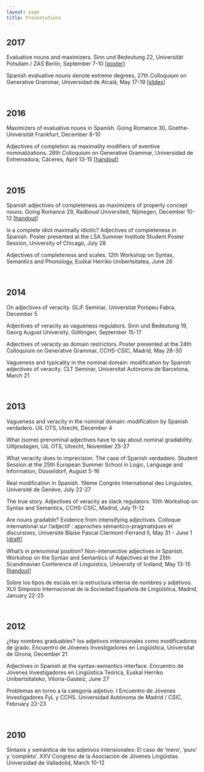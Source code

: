 ```yaml
---
layout: page
title: Presentations
---
```


## 2017

Evaluative nouns and maximizers. Sinn und Bedeutung 22, Universität Potsdam / ZAS Berlin, September 7-10 [[poster](work/masia_sub22poster.pdf)]

Spanish evaluative nouns denote extreme degrees, 27th Colloquium on Generative Grammar, Universidad de Alcalá, May 17-19 [[slides](work/masia_cgg27_slides.pdf)]

<br/>

## 2016

Maximizers of evaluative nouns in Spanish. Going Romance 30, Goethe-Universität Frankfurt, December 8-10

Adjectives of completion as maximality modifiers of eventive nominalizations. 26th Colloquium on Generative Grammar, Universidad de Extremadura, Cáceres, April 13-15 [[handout](work/masia_cgg26_ho.pdf)]

<br/>

## 2015

Spanish adjectives of completeness as maximizers of property concept nouns. Going Romance 29, Radboud Universiteit, Nijmegen, December 10-12 [[handout](work/masia_gr29_ho.pdf)]

Is a complete idiot maximally idiotic? Adjectives of completeness in Spanish. Poster presented at the LSA Summer Institute Student Poster Session, University of Chicago, July 28

Adjectives of completeness and scales. 12th Workshop on Syntax, Semantics and Phonology, Euskal Herriko Unibertsitatea, June 26

<br/>

## 2014

On adjectives of veracity. GLiF Seminar, Universitat Pompeu Fabra, December 5

Adjectives of veracity as vagueness regulators. Sinn und Bedeutung 19, Georg August University, Göttingen, September 15-17

Adjectives of veracity as domain restrictors. Poster presented at the 24th Colloquium on Generative Grammar, CCHS-CSIC, Madrid, May 28-30

Vagueness and typicality in the nominal domain: modification by Spanish adjectives of veracity. CLT Seminar, Universitat Autònoma de Barcelona, March 21

<br/>

## 2013

Vagueness and veracity in the nominal domain: modification by Spanish verdadero. UiL OTS, Utrecht, December 4

What (some) prenominal adjectives have to say about nominal gradability. Uiltjesdagen, UiL OTS, Utrecht, November 25-27

What veracity does to imprecision. The case of Spanish verdadero. Student Session at the 25th European Summer School in Logic, Language and Information, Düsseldorf, August 5-16

Real modification in Spanish. 19ème Congrès International des Linguistes, Université de Genève, July 22-27

The true story. Adjectives of veracity as slack regulators. 10th Workshop on Syntax and Semantics, CCHS-CSIC, Madrid, July 11-12

Are nouns gradable? Evidence from intensifying adjectives. Colloque international sur l’adjectif : approches sémantico-pragmatiques et discursives, Université Blaise Pascal Clermont-Ferrand II, May 31 - June 1 [[draft](work/masia_arenounsgradable.pdf)]

What’s in prenominal position? Non-intersective adjectives in Spanish. Workshop on the Syntax and Semantics of Adjectives at the 25th Scandinavian Conference of Linguistics, University of Iceland, May 13-15  [[handout](work/masia_reykjavikho.pdf)]

Sobre los tipos de escala en la estructura interna de nombres y adjetivos. XLII Simposio Internacional de la Sociedad Española de Lingüística, Madrid, January 22-25

<br/>

## 2012

¿Hay nombres graduables? los adjetivos intensionales como modificadores de grado. Encuentro de Jóvenes Investigadores en Lingüística, Universitat de Girona, December 21

Adjectives in Spanish at the syntax-semantics interface. Encuentro de Jóvenes Investigadores en Lingüística Teórica, Euskal Herriko Unibertsitateko, Vitoria-Gasteiz, June 27

Problemas en torno a la categoría adjetivo. I Encuentro de Jóvenes Investigadores FyL y CCHS. Universidad Autónoma de Madrid / CSIC,  February 22-23

<br/>

## 2010

Sintaxis y semántica de los adjetivos intensionales: El caso de ‘mero’, ‘puro’ y ‘completo’. XXV Congreso de la Asociación de Jóvenes Lingüistas. Universidad de Valladolid, March 10-12
